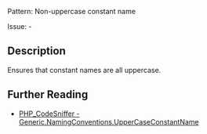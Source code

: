 Pattern: Non-uppercase constant name

Issue: -

## Description

Ensures that constant names are all uppercase.

## Further Reading

* [PHP_CodeSniffer - Generic.NamingConventions.UpperCaseConstantName](https://github.com/squizlabs/PHP_CodeSniffer/blob/master/src/Standards/Generic/Sniffs/NamingConventions/UpperCaseConstantNameSniff.php)
